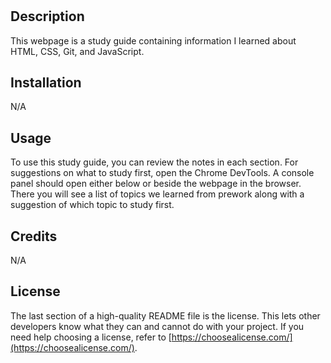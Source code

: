 # <Prework Study Guide Webpage>

## Description
This webpage is a study guide containing information I learned about HTML, CSS, Git, and JavaScript.




## Installation

N/A

## Usage

To use this study guide, you can review the notes in each section. For suggestions on what to study first, open the Chrome DevTools. A console panel should open either below or beside the webpage in the browser. There you will see a list of topics we learned from prework along with a suggestion of which topic to study first.

## Credits

N/A

## License

The last section of a high-quality README file is the license. This lets other developers know what they can and cannot do with your project. If you need help choosing a license, refer to [https://choosealicense.com/](https://choosealicense.com/).